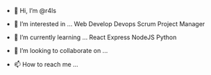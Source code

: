 - 👋 Hi, I’m @r4ls
- 👀 I’m interested in ...
    Web Develop
    Devops
    Scrum
    Project Manager
    
- 🌱 I’m currently learning ...
      React
      Express
      NodeJS
      Python
  
- 💞️ I’m looking to collaborate on ...
- 📫 How to reach me ...

<!---
r4ls/r4ls is a ✨ special ✨ repository because its `README.md` (this file) appears on your GitHub profile.
You can click the Preview link to take a look at your changes.
--->
